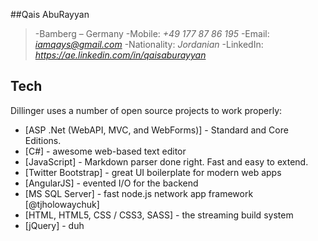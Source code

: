 ##Qais AbuRayyan

>-Bamberg – Germany
>-Mobile: *+49 177 87 86 195*
>-Email: *iamqays@gmail.com*
>-Nationality: *Jordanian*
>-LinkedIn: *https://ae.linkedin.com/in/qaisaburayyan*


## Tech

Dillinger uses a number of open source projects to work properly:

- [ASP .Net (WebAPI, MVC, and WebForms)] - Standard and Core Editions.
- [C#] - awesome web-based text editor
- [JavaScript] - Markdown parser done right. Fast and easy to extend.
- [Twitter Bootstrap] - great UI boilerplate for modern web apps
- [AngularJS] - evented I/O for the backend
- [MS SQL Server] - fast node.js network app framework [@tjholowaychuk]
- [HTML, HTML5, CSS / CSS3, SASS] - the streaming build system
- [jQuery] - duh
